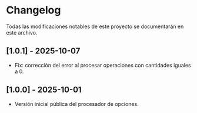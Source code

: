 # Changelog

Todas las modificaciones notables de este proyecto se documentarán en este archivo.

## [1.0.1] - 2025-10-07

- Fix: corrección del error al procesar operaciones con cantidades iguales a 0.

## [1.0.0] - 2025-10-01

- Versión inicial pública del procesador de opciones.
